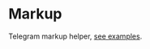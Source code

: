 # Markup

Telegram markup helper, [see examples](https://github.com/telegraf/telegraf/tree/develop/docs/examples/).
